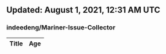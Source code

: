 ## Updated: August 1, 2021, 12:31 AM UTC


### indeedeng/Mariner-Issue-Collector
|**Title**|**Age**|
|:----|:----|